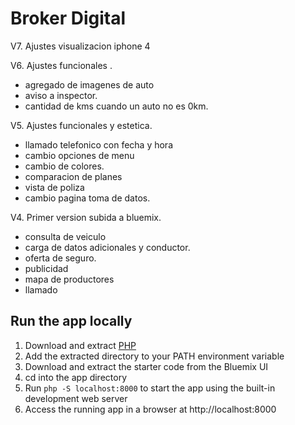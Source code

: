 # Broker Digital

V7. Ajustes visualizacion iphone 4

V6. Ajustes funcionales .
  - agregado de imagenes de auto
  - aviso a inspector.
  - cantidad de kms cuando un auto no es 0km.

V5. Ajustes funcionales y estetica.
  - llamado telefonico con fecha y hora
  - cambio opciones de menu
  - cambio de colores.
  - comparacion de planes
  - vista de poliza
  - cambio pagina toma de datos.
  
V4. Primer version subida a bluemix.
  - consulta de veiculo 
  - carga de datos adicionales y conductor.
  - oferta de seguro.
  - publicidad
  - mapa de productores
  - llamado

## Run the app locally

1. Download and extract [PHP][]
2. Add the extracted directory to your PATH environment variable
3. Download and extract the starter code from the Bluemix UI
4. cd into the app directory
5. Run `php -S localhost:8000` to start the app using the built-in development web server
6. Access the running app in a browser at http://localhost:8000

[PHP]: http://php.net/downloads.php
